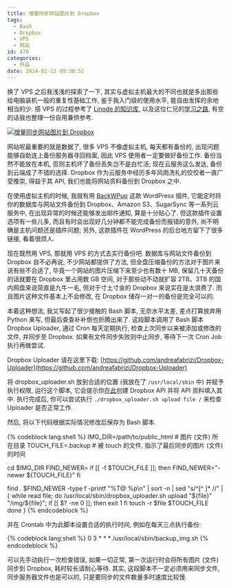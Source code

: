 ```yaml
---
title: 增量同步网站图片到 Dropbox
tags:
  - Bash
  - Dropbox
  - VPS
  - 网站
id: 470
categories:
  - 作品
date: 2014-02-12 09:30:52
---
```


换了 VPS 之后我浅浅的探索了一下, 其实与虚拟主机最大的不同也就是多出那些给电脑装机一般的重复性基础工作, 鉴于我入门级的使用水平, 能自由发挥的余地相当的少. 搭 VPS 的过程参考了 [Linode 的知识库](https://library.linode.com/getting-started), 以及这位仁兄的[学习之路](http://cnzhx.net/blog/road-to-vps/), 有空的话我也整理一份自用兼供参考.

[![增量同步网站图片到 Dropbox](//img.beamnote.com/2014/sync-images-to-dropbox.png)](//img.beamnote.com/2014/sync-images-to-dropbox.png)<!-- more -->

网站呢最重要的就是数据了, 很多 VPS 不像虚拟主机, 每天都有备份的, 出现问题能够自助连上备份服务器寻回档案, 因此 VPS 使用者一定要做好备份工作. 备份当然不能放在本机, 否则主机坏了备份丢失岂不是白忙活; 现在云服务这么发达, 备份到云端成了不错的选择. Dropbox 作为云服务中经历多年风雨洗礼的佼佼者一直广受推崇, 得益于其 API, 我们也能将网站资料备份到 Dropbox 之中.

在使用虚拟主机的时候, 我就有用 [BackWPup](http://wordpress.org/plugins/backwpup/) 这款 WordPress 插件, 它能定时将你的数据库与网站文件备份到 Dropbox、Amazon S3、SugarSync 等一系列云服务中, 在出现异常的时候还能够发出邮件通知, 算是十分贴心了. 但这款插件设置选项有一些儿多, 而且有时会出现好几分钟都不能完成备份而报错的意外, 尚不明确是主机问题还是插件问题; 另外, 这款插件在 WordPress 的后台地方留下了很多链接, 看着很烦人.

现在既然用 VPS, 那就用 VPS 的方式去实行备份吧. 数据库与网站文件备份到 Dropbox 自不必再说, 不少网站都提供了方法, 但全盘压缩备份的方法对于图片来说有些不合适了, 毕竟一个网站的图片压缩下来至少也有数十 MB, 保留几十天备份的话就要在 Dropbox 里占用数 GB 空间, 对于那些动不动就扩容 2TB、3TB 的国内网盘来说简直是九牛一毛, 但对于寸土寸金的 Dropbox 来说实在是太浪费了. 而且图片这种文件基本上不会修改, 在 Dropbox 储存一对一的备份是完全可以的.

本着这种想法, 我又写起了很少接触的 Bash 脚本, 无奈水平太差, 差点打算放弃用 Python 来写, 但最后查查补补倒也折腾出来了. 这段脚本调用了 Bash 脚本 Dropbox Uploader, 通过 Cron 每天定期执行, 检查上次同步以来被添加或修改的文件, 并同步至 Dropbox. 如果有文件同步失败则中止同步, 等待下一次 Cron Job 执行再做尝试.

Dropbox Uploader 请在这里下载: [https://github.com/andreafabrizi/Dropbox-Uploader](https://github.com/andreafabrizi/Dropbox-Uploader)

将 dropbox_uploader.sh 放到合适的位置 (我放在了 `/usr/local/sbin` 中) 并赋予执行权限, 运行这个脚本, 它会提示你[在此](https://www.dropbox.com/developers/apps/create)创建 Dropbox API 并将 API 资料填入其中. 执行完成后, 你可以尝试执行 `./dropbox_uploader.sh upload file /` 来检查 Uploader 是否正常工作.

然后, 将以下代码根据实际情况修改后保存为 Bash 脚本.

{% codeblock lang:shell %}
IMG_DIR=/path/to/public_html    # 图片 (文件) 所在目录
TOUCH_FILE=.backup              # 被 touch 的文件, 指示了最后同步的图片 (文件) 的时间

cd $IMG_DIR
FIND_NEWER=
if [[ -f $TOUCH_FILE ]]; then
  FIND_NEWER="-newer ${TOUCH_FILE}"
fi

find . $FIND_NEWER -type f -printf "%T@ %p\n" | sort -n | sed "s/^[^ ]* //" |
{
  while read file;
  do
    /usr/local/sbin/dropbox_uploader.sh upload "${file}" "/img/${file}";
    if [[ $? -ne 0 ]]; then
      exit 1
    fi
    touch -r $file $TOUCH_FILE
  done
}
{% endcodeblock %}

并在 Crontab 中为此脚本设置合适的执行时间, 例如在每天三点执行备份:

{% codeblock lang:shell %}
0 3 * * * /usr/local/sbin/backup_img.sh
{% endcodeblock %}

可以先手动执行一次检查错误, 如果一切正常, 第一次运行时会将所有图片 (文件) 同步到 Dropbox, 耗时较长请耐心等待. 其实, 这段脚本不一定必须用来同步文件, 同步服务器文件也是可以的, 只是要同步的文件数量多时速度比较慢.
